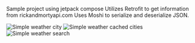Sample project using jetpack compose
Utilizes Retrofit to get information from rickandmortyapi.com
Uses Moshi to serialize and deserialize JSON.

![Simple weather city](https://github.com/IgorPetrovKrsk/jetpack_compose_Rick_and_Morty/assets/105622148/8d652163-52e5-40d8-b3ea-e0f7501998be)
![Simple weather cached cities](https://github.com/IgorPetrovKrsk/jetpack_compose_Rick_and_Morty/assets/105622148/85c01247-a21c-4f1b-aaee-59975ccb54dd)
![Simple weather search](https://github.com/IgorPetrovKrsk/jetpack_compose_Rick_and_Morty/assets/105622148/87ff2771-9fb9-4e23-bca5-648ef3a351f0)
